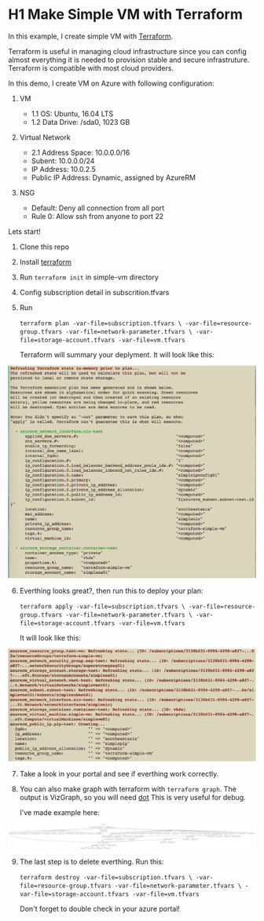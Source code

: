 # H1 Make Simple VM with Terraform

In this example, I create simple VM with [Terraform](https://www.terraform.io/).

Terraform is useful in managing cloud infrastructure since you can config almost everything it is needed to provision stable and secure infrastruture. Terraform is compatible with most cloud providers.

In this demo, I create VM on Azure with following configuration:

 1. VM
 	* 1.1 OS: Ubuntu, 16.04 LTS
 	* 1.2 Data Drive: /sda0, 1023 GB

 2. Virtual Network
 	* 2.1 Address Space: 10.0.0.0/16
 	*	Subent: 10.0.0.0/24
 	*	IP Address: 10.0.2.5
 	*	Public IP Address: Dynamic, assigned by AzureRM
 3. NSG
 	* Default: Deny all connection from all port
 	* Rule 0: Allow ssh from anyone to port 22

 Lets start!

 1. Clone this repo

 2. Install [terraform](https://www.terraform.io/downloads.html)

 3. Run `terraform init` in simple-vm directory 

 4. Config subscription detail in subscrition.tfvars

 5. Run

 	 `terraform plan -var-file=subscription.tfvars \
 	 -var-file=resource-group.tfvars -var-file=network-parameter.tfvars \ -var-file=storage-account.tfvars -var-file=vm.tfvars`

	Terraform will summary your deplyment. It will look like this:

![terraform-plan](/pic/terraform-plan.png?raw=true "terraform-plan")
	
6. Everthing looks great?, then run this to deploy your plan:

	`terraform apply -var-file=subscription.tfvars \
	-var-file=resource-group.tfvars -var-file=network-parameter.tfvars \
	-var-file=storage-account.tfvars -var-file=vm.tfvars`

	It will look like this:

![terraform-apply](/pic/terraform-apply.png?raw=true "terraform-apply")

7. Take a look in your portal and see if everthing work correctly.
	
8. You can also make graph with terraform with `terraform graph`. The output is VizGraph, so you will need [dot](http://www.graphviz.org/) This is very useful for debug.

	I've made example here:

![terraform-graph](\pic\simple-vm.png?raw=true "simple-vm-graph")

9. The last step is to delete everthing. Run this:

	`terraform destroy -var-file=subscription.tfvars \
	-var-file=resource-group.tfvars -var-file=network-parameter.tfvars \
	-var-file=storage-account.tfvars -var-file=vm.tfvars`

	Don't forget to double check in your azure portal!
